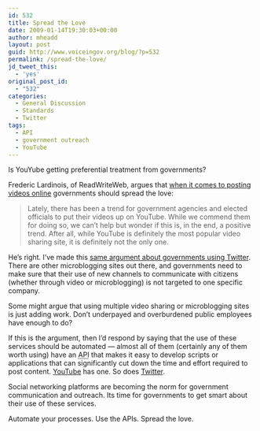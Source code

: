 ```yaml
---
id: 532
title: Spread the Love
date: 2009-01-14T19:30:03+00:00
author: mheadd
layout: post
guid: http://www.voiceingov.org/blog/?p=532
permalink: /spread-the-love/
jd_tweet_this:
  - 'yes'
original_post_id:
  - "532"
categories:
  - General Discussion
  - Standards
  - Twitter
tags:
  - API
  - government outreach
  - YouTube
---
```

Is YouYube getting preferential treatment from governments?

Frederic Lardinois, of ReadWriteWeb, argues that <a href="http://www.readwriteweb.com/archives/the_youtube_government.php" target="_blank">when it comes to posting videos online</a> governments should spread the love:

> Lately, there has been a trend for government agencies and elected officials to put their videos up on YouTube. While we commend them for doing so, we can&#8217;t help but wonder if this is, in the end, a positive trend. After all, while YouTube is definitely the most popular video sharing site, it is definitely not the only one. 

He&#8217;s right. I&#8217;ve made this <a href="http://www.voiceingov.org/blog/?p=405" target="_blank">same argument about governments using Twitter</a>. There are other microblogging sites out there, and governments need to make sure that their use of new channels to communicate with citizens (whether through video or microblogging) is not targeted to one specific company.

Some might argue that using multiple video sharing or microblogging sites is just adding work. Don&#8217;t underpayed and overburdened public employees have enough to do?

If this is the argument, then I&#8217;d respond by saying that the use of these services should be automated &#8212; almost all of them (certainly any of them worth using) have an <acronym title="Application Programming Interface">API</acronym> that makes it easy to develop scripts or applications that can significantly cut down the time and effort required to post content. <a href="http://www.youtube.com/dev" target="_blank">YouTube</a> has one. So does <a href="http://apiwiki.twitter.com/" target="_blank">Twitter</a>.

Social networking platforms are becoming the norm for government communication and outreach. Its time for governments to get smart about their use of these services.

Automate your processes. Use the APIs. Spread the love.